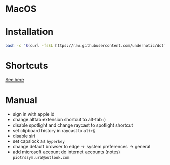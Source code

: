 # MacOS

# Installation

```bash
bash -c "$(curl -fsSL https://raw.githubusercontent.com/undernotic/dotfiles/macos/configure.sh)"
```

# Shortcuts

[See here](https://github.com/UnderNotic/dotfiles/blob/master/CHEATSHEET.md)

# Manual

- sign in with apple id
- change alttab extension shortcut to alt-tab :)
- disable spotlight and change raycast to spotlight shortcut
- set clipboard history in raycast to `alt+§`
- disable siri
- set capslock as `hyperkey`
- change default browser to edge -> system preferences -> general
- add microsoft account do internet accounts (notes) `piotrszym.ura@outlook.com`

